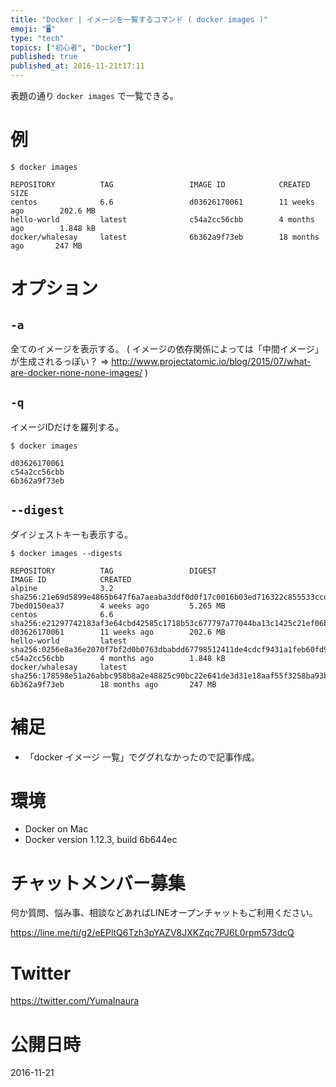 ```yaml
---
title: "Docker | イメージを一覧するコマンド ( docker images )"
emoji: "🖥"
type: "tech"
topics: ["初心者", "Docker"]
published: true
published_at: 2016-11-21t17:11
---
```


表題の通り `docker images` で一覧できる。

# 例

```
$ docker images

REPOSITORY          TAG                 IMAGE ID            CREATED             SIZE
centos              6.6                 d03626170061        11 weeks ago        202.6 MB
hello-world         latest              c54a2cc56cbb        4 months ago        1.848 kB
docker/whalesay     latest              6b362a9f73eb        18 months ago       247 MB
```

# オプション

## `-a`

全てのイメージを表示する。
( イメージの依存関係によっては「中間イメージ」が生成されるっぽい？ => http://www.projectatomic.io/blog/2015/07/what-are-docker-none-none-images/
 )

## `-q`

イメージIDだけを羅列する。

```
$ docker images

d03626170061
c54a2cc56cbb
6b362a9f73eb
```

## `--digest`

ダイジェストキーも表示する。

```
$ docker images --digests

REPOSITORY          TAG                 DIGEST                                                                    IMAGE ID            CREATED
alpine              3.2                 sha256:21e69d5899e4865b647f6a7aeaba3ddf0d0f17c0016b03ed716322c855533ccd   7bed0150ea37        4 weeks ago         5.265 MB
centos              6.6                 sha256:e21297742183af3e64cbd42585c1718b53c677797a77044ba13c1425c21ef06b   d03626170061        11 weeks ago        202.6 MB
hello-world         latest              sha256:0256e8a36e2070f7bf2d0b0763dbabdd67798512411de4cdcf9431a1feb60fd9   c54a2cc56cbb        4 months ago        1.848 kB
docker/whalesay     latest              sha256:178598e51a26abbc958b8a2e48825c90bc22e641de3d31e18aaf55f3258ba93b   6b362a9f73eb        18 months ago       247 MB
```

# 補足

- 「docker イメージ 一覧」でググれなかったので記事作成。

# 環境

- Docker on Mac
- Docker version 1.12.3, build 6b644ec








<!-- Update From Qiita API -->

# チャットメンバー募集


何か質問、悩み事、相談などあればLINEオープンチャットもご利用ください。

https://line.me/ti/g2/eEPltQ6Tzh3pYAZV8JXKZqc7PJ6L0rpm573dcQ





# Twitter


https://twitter.com/YumaInaura


<!-- Update From Qiita API -->



# 公開日時

2016-11-21
